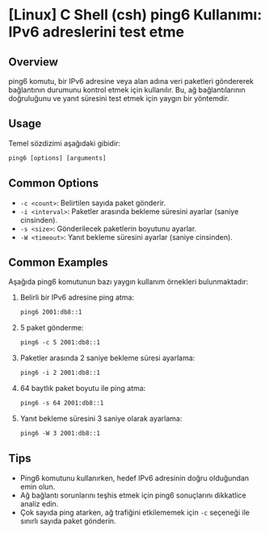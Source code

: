# [Linux] C Shell (csh) ping6 Kullanımı: IPv6 adreslerini test etme

## Overview
ping6 komutu, bir IPv6 adresine veya alan adına veri paketleri göndererek bağlantının durumunu kontrol etmek için kullanılır. Bu, ağ bağlantılarının doğruluğunu ve yanıt süresini test etmek için yaygın bir yöntemdir.

## Usage
Temel sözdizimi aşağıdaki gibidir:

```csh
ping6 [options] [arguments]
```

## Common Options
- `-c <count>`: Belirtilen sayıda paket gönderir.
- `-i <interval>`: Paketler arasında bekleme süresini ayarlar (saniye cinsinden).
- `-s <size>`: Gönderilecek paketlerin boyutunu ayarlar.
- `-W <timeout>`: Yanıt bekleme süresini ayarlar (saniye cinsinden).

## Common Examples
Aşağıda ping6 komutunun bazı yaygın kullanım örnekleri bulunmaktadır:

1. Belirli bir IPv6 adresine ping atma:
   ```csh
   ping6 2001:db8::1
   ```

2. 5 paket gönderme:
   ```csh
   ping6 -c 5 2001:db8::1
   ```

3. Paketler arasında 2 saniye bekleme süresi ayarlama:
   ```csh
   ping6 -i 2 2001:db8::1
   ```

4. 64 baytlık paket boyutu ile ping atma:
   ```csh
   ping6 -s 64 2001:db8::1
   ```

5. Yanıt bekleme süresini 3 saniye olarak ayarlama:
   ```csh
   ping6 -W 3 2001:db8::1
   ```

## Tips
- Ping6 komutunu kullanırken, hedef IPv6 adresinin doğru olduğundan emin olun.
- Ağ bağlantı sorunlarını teşhis etmek için ping6 sonuçlarını dikkatlice analiz edin.
- Çok sayıda ping atarken, ağ trafiğini etkilememek için `-c` seçeneği ile sınırlı sayıda paket gönderin.